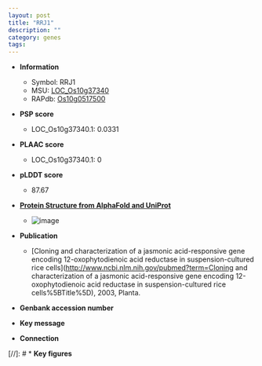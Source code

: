 ```yaml
---
layout: post
title: "RRJ1"
description: ""
category: genes
tags: 
---
```


* **Information**  
    + Symbol: RRJ1  
    + MSU: [LOC_Os10g37340](http://rice.plantbiology.msu.edu/cgi-bin/ORF_infopage.cgi?orf=LOC_Os10g37340)  
    + RAPdb: [Os10g0517500](http://rapdb.dna.affrc.go.jp/viewer/gbrowse_details/irgsp1?name=Os10g0517500)  

* **PSP score**  
    + LOC_Os10g37340.1: 0.0331 

* **PLAAC score**  
    + LOC_Os10g37340.1: 0 

* **pLDDT score**
    + 87.67

* **[Protein Structure from AlphaFold and UniProt](https://www.uniprot.org/uniprotkb/Q7XCS3/entry#structure)**
    + ![image](https://ricepsp.github.io/images/Q7/AF-Q7XCS3-F1.png)

* **Publication**  
    + [Cloning and characterization of a jasmonic acid-responsive gene encoding 12-oxophytodienoic acid reductase in suspension-cultured rice cells](http://www.ncbi.nlm.nih.gov/pubmed?term=Cloning and characterization of a jasmonic acid-responsive gene encoding 12-oxophytodienoic acid reductase in suspension-cultured rice cells%5BTitle%5D), 2003, Planta.

* **Genbank accession number**  

* **Key message**  

* **Connection**  

[//]: # * **Key figures**  


